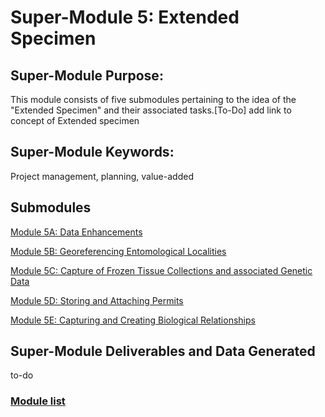 # Super-Module 5: Extended Specimen

## Super-Module Purpose:
This module consists of five submodules pertaining to the idea of the "Extended Specimen" and their associated tasks.[To-Do] add link to concept of Extended specimen

## Super-Module Keywords:
Project management, planning, value-added

## Submodules
[Module 5A: Data Enhancements](module_5A.md)

[Module 5B: Georeferencing Entomological Localities](module_5B.md)

[Module 5C: Capture of Frozen Tissue Collections and associated Genetic Data](module_5C.md)

[Module 5D: Storing and Attaching Permits](module_5D.md)

[Module 5E: Capturing and Creating Biological Relationships](module_5E.md)


## Super-Module Deliverables and Data Generated
to-do

### [Module list](https://entcollnet.github.io/BugFlow/modules/)
